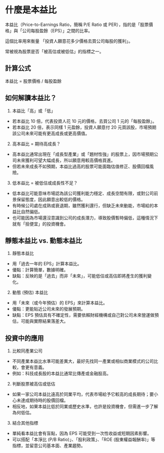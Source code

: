 # 什麼是本益比

本益比（Price-to-Earnings Ratio，簡稱 P/E Ratio 或 PER），指的是「股票價格」與「公司每股盈餘（EPS）」之間的比率。

這個比率用來衡量 「投資人願意花多少價格去買公司每股的獲利」。

常被視為股票是否「被高估或被低估」的指標之一。

## 計算公式

本益比 = 股票價格 / 每股盈餘

## 如何解讀本益比？

1. 本益比「高」或「低」

- 若本益比 10 倍，代表投資人花 10 元的價格，去買公司 1 元的「每股盈餘」。
- 若本益比 20 倍，表示同樣 1 元盈餘，投資人願意付 20 元買該股，市場預期該公司未來可能有更高成長或更高價值。

2. 高本益比 = 期待高成長？

- 高本益比通常出現在「成長型產業」或「題材性強」的股票上，因市場預期公司未來獲利可望大幅成長，所以願意用較高價格買進。
- 但若未來成長不如預期，本益比過高的股票可能面臨估值修正、股價回檔風險。

3. 低本益比 = 被低估或成長性不足？

- 低本益比可能意味市場認為該公司獲利能力穩定、成長空間有限，或對公司前景保留態度，因此願意出較低的價格。
- 有時候公司處在成熟或衰退期，雖然獲利還行，但缺乏未來動能，市場給的本益比自然偏低。
- 也可能因為市場還沒意識到公司的成長潛力，導致股價暫時偏低，這種情況下就有「撿便宜」的投資機會。

## 靜態本益比 vs. 動態本益比

1. 靜態本益比

- 用「過去一年的 EPS」計算本益比。
- 優點：計算簡單，數據明確。
- 缺點：反映的是「過去」而非「未來」，可能低估或高估即將產生的獲利變化。

2. 動態 (預估) 本益比

- 用「未來（或今年預估）的 EPS」來計算本益比。
- 優點：更能貼近公司未來的發展預期。
- 缺點：EPS 預估具有不確定性，需要依賴財經機構或自己對公司未來營運做預估，可能與實際結果落差大。

## 投資中的應用

1. 比較同產業公司

- 不同產業本益比水準可能差異大，最好先找同一產業或相似商業模式的公司比較，會更有意義。
- 例如：科技成長股的本益比通常比傳產或金融股高。

2. 判斷股票被高估或低估

- 如果一家公司本益比遠高於同業平均，代表市場給予它較高的成長期待；要小心未達成期待時的股價回檔。
- 相反地，如果本益比低於同業或歷史水準，也許是投資機會，但需進一步了解為何低估。

3. 結合其他指標

- 單純看本益比會有盲點，因為 EPS 可能受到一次性收益或短期因素影響。
- 可以搭配「本淨比 (P/B Ratio)」、「股利政策」、「ROE (股東權益報酬率)」等指標，並留意公司基本面、產業趨勢。
